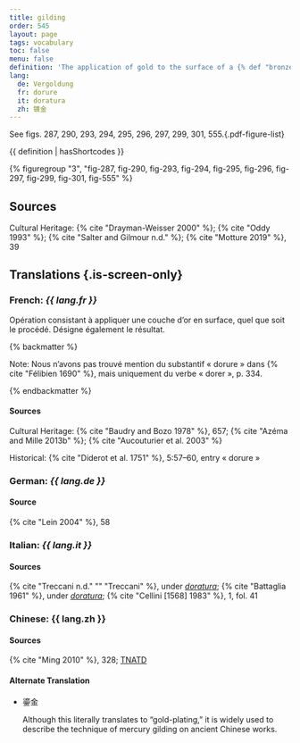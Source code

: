 ```yaml
---
title: gilding
order: 545
layout: page
tags: vocabulary
toc: false
menu: false
definition: 'The application of gold to the surface of a {% def "bronze" %} sculpture. This can be achieved by a variety of methods. Traditionally gilding was mainly undertaken using leaf gilding or mercury gilding. Starting in the nineteenth century, electrochemical plating or deposition began to be used, as well as gold powder paint or wax. See [I.7](/vol-1/7/).'
lang:
  de: Vergoldung
  fr: dorure
  it: doratura
  zh: 镀金
---
```


See figs. 287, 290, 293, 294, 295, 296, 297, 299, 301, 555.{.pdf-figure-list}

{{ definition | hasShortcodes }}

{% figuregroup "3", "fig-287, fig-290, fig-293, fig-294, fig-295, fig-296, fig-297, fig-299, fig-301, fig-555" %}

## Sources

Cultural Heritage: {% cite "Drayman-Weisser 2000" %}; {% cite "Oddy 1993" %}; {% cite "Salter and Gilmour n.d." %}; {% cite "Motture 2019" %}, 39

## Translations {.is-screen-only}

<div class="accordion">

### **French**: *{{ lang.fr }}*

Opération consistant à appliquer une couche d’or en surface, quel que soit le procédé. Désigne également le résultat.

{% backmatter %}

Note: Nous n’avons pas trouvé mention du substantif « dorure » dans {% cite "Félibien 1690" %}, mais uniquement du verbe « dorer », p. 334.

{% endbackmatter %}

#### Sources

Cultural Heritage: {% cite "Baudry and Bozo 1978" %}, 657; {% cite "Azéma and Mille 2013b" %}; {% cite "Aucouturier et al. 2003" %}

Historical: {% cite "Diderot et al. 1751" %}, 5:57–60, entry « dorure »

### **German**: *{{ lang.de }}*

#### Source

{% cite "Lein 2004" %}, 58

### **Italian**: *{{ lang.it }}*

#### Sources

{% cite "Treccani n.d." "" "Treccani" %}, under [*doratura*](http://www.treccani.it/vocabolario/doratura/); {% cite "Battaglia 1961" %}, under [*doratura*](http://www.gdli.it/pdf_viewer/Scripts/pdf.js/web/viewer.asp?file=/PDF/GDLI04/GDLI_04_ocr_970.pdf&parola=doratura); {% cite "Cellini [1568] 1983" %}, 1, fol. 41

### **Chinese**: <span lang="zh">{{ lang.zh }}</span>

#### Sources

{% cite "Ming 2010" %}, 328; [TNATD](https://terms.naer.edu.tw/detail/633619/?index=1)

#### Alternate Translation

- <span lang="zh">鎏金</span>

    Although this literally translates to “gold-plating,” it is widely used to describe the technique of mercury gilding on ancient Chinese works.

</div>
